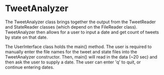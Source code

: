 # TweetAnalyzer

The TweetAnalyzer class brings together the output from the TweetReader and StateReader classes (which depend on the FileReader class). TweetAnalyzer then allows for a user to input a date and get count of tweets by state on that date.

The UserInterface class holds the main() method. The user is required to manually enter the file names for the tweet and state files into the TweetAnalyzer constructor. Then, main() will read in the data (~20 sec) and then ask the user to supply a date. The user can enter 'q' to quit, or continue entering dates.
